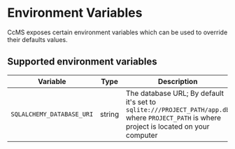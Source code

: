 # Environment Variables

CcMS exposes certain environment variables which can be used to override
their defaults values.

## Supported environment variables

Variable | Type | Description
---------|------|------------
`SQLALCHEMY_DATABASE_URI` | string | The database URL; By default it's set to `sqlite:///PROJECT_PATH/app.db` where `PROJECT_PATH` is where project is located on your computer